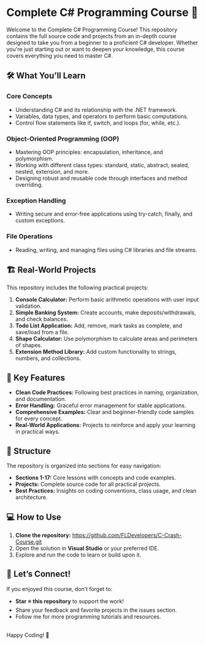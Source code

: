 # Complete C# Programming Course 🌟
Welcome to the Complete C# Programming Course! This repository contains the full source code and projects from an in-depth course designed to take you from a beginner to a proficient C# developer. Whether you're just starting out or want to deepen your knowledge, this course covers everything you need to master C#.

## 🛠 What You’ll Learn
### Core Concepts
* Understanding C# and its relationship with the .NET framework.
* Variables, data types, and operators to perform basic computations.
* Control flow statements like if, switch, and loops (for, while, etc.).
  
### Object-Oriented Programming (OOP)
* Mastering OOP principles: encapsulation, inheritance, and polymorphism.
* Working with different class types: standard, static, abstract, sealed, nested, extension, and more.
* Designing robust and reusable code through interfaces and method overriding.
  
### Exception Handling
* Writing secure and error-free applications using try-catch, finally, and custom exceptions.
  
### File Operations
* Reading, writing, and managing files using C# libraries and file streams.
  
## 🏗 Real-World Projects
This repository includes the following practical projects:

1. <strong>Console Calculator:</strong> Perform basic arithmetic operations with user input validation.
2. <strong>Simple Banking System:</strong> Create accounts, make deposits/withdrawals, and check balances.
3. <strong>Todo List Application:</strong> Add, remove, mark tasks as complete, and save/load from a file.
4. <strong>Shape Calculator:</strong> Use polymorphism to calculate areas and perimeters of shapes.
5. <strong>Extension Method Library:</strong> Add custom functionality to strings, numbers, and collections.

## 🔑 Key Features
* <strong>Clean Code Practices:</strong> Following best practices in naming, organization, and documentation.
* <strong>Error Handling:</strong> Graceful error management for stable applications.
* <strong>Comprehensive Examples:</strong> Clear and beginner-friendly code samples for every concept.
* <strong>Real-World Applications:</strong> Projects to reinforce and apply your learning in practical ways.
  
## 📁 Structure
The repository is organized into sections for easy navigation:

* <strong>Sections 1-17:</strong> Core lessons with concepts and code examples.
* <strong>Projects:</strong> Complete source code for all practical projects.
* <strong>Best Practices:</strong> Insights on coding conventions, class usage, and clean architecture.
  
## 💻 How to Use
1. <strong>Clone the repository:</strong> https://github.com/FLDevelopers/C-Crash-Course.git
2. Open the solution in <strong>Visual Studio</strong> or your preferred IDE.
3. Explore and run the code to learn or build upon it.

## 🌟 Let’s Connect!
If you enjoyed this course, don’t forget to:

* <strong>Star ⭐ this repository</strong> to support the work!
* Share your feedback and favorite projects in the issues section.
* Follow me for more programming tutorials and resources.
<br/>
Happy Coding! 🚀
